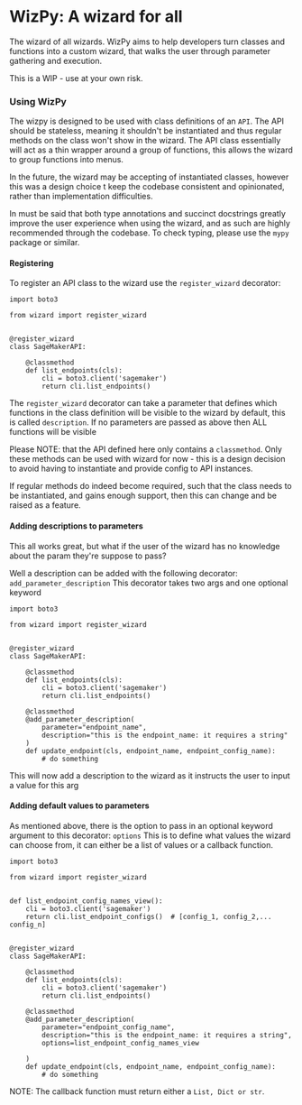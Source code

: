 # WizPy: A wizard for all

The wizard of all wizards. WizPy aims to help developers turn classes
and functions into a custom wizard, that walks the user through parameter
gathering and execution.

This is a WIP - use at your own risk.


### Using WizPy

The wizpy is designed to be used with class definitions of an `API`. The API should be stateless,
meaning it shouldn't be instantiated and thus regular methods on the class won't show in the wizard.
The API class essentially will act as a thin wrapper around a group of functions, this allows the
wizard to group functions into menus.

In the future, the wizard may be accepting of instantiated classes, however this was a design choice t
keep the codebase consistent and opinionated, rather than implementation difficulties.

In must be said that both type annotations and succinct docstrings greatly improve the user
experience when using the wizard, and as such are highly recommended through the codebase.
To check typing, please use the `mypy` package or similar.


#### Registering

To register an API class to the wizard use the `register_wizard` decorator:

```
import boto3

from wizard import register_wizard


@register_wizard
class SageMakerAPI:

    @classmethod
    def list_endpoints(cls):
        cli = boto3.client('sagemaker')
        return cli.list_endpoints()
```

The `register_wizard` decorator can take a parameter that defines which functions in the class definition 
will be visible to the wizard by default, this is called `description`. If no parameters are passed as above
then ALL functions will be visible

Please NOTE: that the API defined here only contains a `classmethod`. Only these methods can be used with
wizard for now - this is a design decision to avoid having to instantiate and provide config to API instances.

If regular methods do indeed become required, such that the class needs to be instantiated, and gains enough support, then this can change and be raised as a feature.

#### Adding descriptions to parameters

This all works great, but what if the user of the wizard has no knowledge about the param they're suppose to pass?

Well a description can be added with the following decorator: `add_parameter_description`
This decorator takes two args and one optional keyword

```
import boto3

from wizard import register_wizard


@register_wizard
class SageMakerAPI:

    @classmethod
    def list_endpoints(cls):
        cli = boto3.client('sagemaker')
        return cli.list_endpoints()

    @classmethod
    @add_parameter_description(
        parameter="endpoint_name",
        description="this is the endpoint_name: it requires a string"
    )
    def update_endpoint(cls, endpoint_name, endpoint_config_name):
        # do something
```

This will now add a description to the wizard as it instructs the user to input a value for this arg


#### Adding default values to parameters

As mentioned above, there is the option to pass in an optional keyword argument to this decorator: `options`
This is to define what values the wizard can choose from, it can either be a list of values or a callback function.

```
import boto3

from wizard import register_wizard


def list_endpoint_config_names_view():
    cli = boto3.client('sagemaker')
    return cli.list_endpoint_configs()  # [config_1, config_2,... config_n]


@register_wizard
class SageMakerAPI:

    @classmethod
    def list_endpoints(cls):
        cli = boto3.client('sagemaker')
        return cli.list_endpoints()

    @classmethod
    @add_parameter_description(
        parameter="endpoint_config_name",
        description="this is the endpoint_name: it requires a string",
        options=list_endpoint_config_names_view

    )
    def update_endpoint(cls, endpoint_name, endpoint_config_name):
        # do something
```

NOTE: The callback function must return either a `List, Dict or str`.
